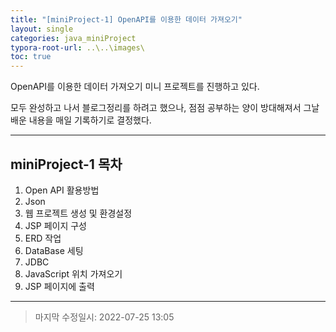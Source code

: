 ```yaml
---
title: "[miniProject-1] OpenAPI를 이용한 데이터 가져오기"
layout: single
categories: java_miniProject
typora-root-url: ..\..\images\
toc: true
---
```


OpenAPI를 이용한 데이터 가져오기 미니 프로젝트를 진행하고 있다.

모두 완성하고 나서 블로그정리를 하려고 했으나, 점점 공부하는 양이 방대해져서 그날 배운 내용을 매일 기록하기로 결정했다.

------

## miniProject-1 목차

1. Open API 활용방법
2. Json
3. 웹 프로젝트 생성 및 환경설정
4. JSP 페이지 구성
5. ERD 작업
6. DataBase 세팅
7. JDBC
8. JavaScript 위치 가져오기
9. JSP 페이지에 출력

------

> 마지막 수정일시: 2022-07-25 13:05
